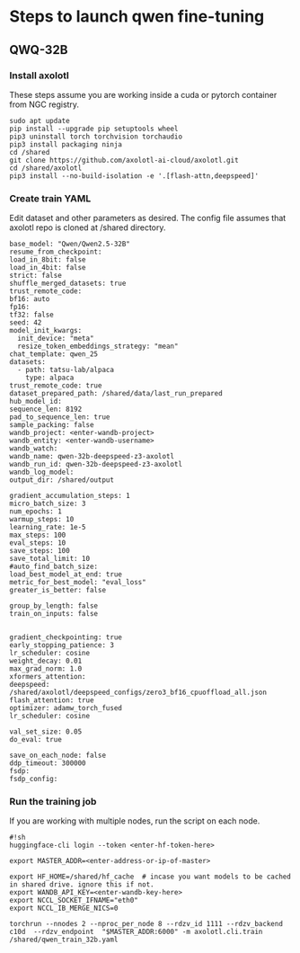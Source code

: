 # Steps to launch qwen fine-tuning 


## QWQ-32B

### Install axolotl 
These steps assume you are working inside a cuda or pytorch container from NGC registry. 

```
sudo apt update  
pip install --upgrade pip setuptools wheel 
pip3 uninstall torch torchvision torchaudio 
pip3 install packaging ninja 
cd /shared
git clone https://github.com/axolotl-ai-cloud/axolotl.git 
cd /shared/axolotl  
pip3 install --no-build-isolation -e '.[flash-attn,deepspeed]'

```

### Create train YAML 
Edit dataset and other parameters as desired. The config file assumes that axolotl repo is cloned at /shared directory. 

```
base_model: "Qwen/Qwen2.5-32B"
resume_from_checkpoint: 
load_in_8bit: false
load_in_4bit: false
strict: false
shuffle_merged_datasets: true
trust_remote_code:
bf16: auto
fp16:
tf32: false
seed: 42
model_init_kwargs:
  init_device: "meta"
  resize_token_embeddings_strategy: "mean"
chat_template: qwen_25
datasets:
  - path: tatsu-lab/alpaca
    type: alpaca  
trust_remote_code: true
dataset_prepared_path: /shared/data/last_run_prepared
hub_model_id:
sequence_len: 8192
pad_to_sequence_len: true
sample_packing: false
wandb_project: <enter-wandb-project>
wandb_entity: <enter-wandb-username>
wandb_watch:
wandb_name: qwen-32b-deepspeed-z3-axolotl
wandb_run_id: qwen-32b-deepspeed-z3-axolotl
wandb_log_model:
output_dir: /shared/output

gradient_accumulation_steps: 1
micro_batch_size: 3
num_epochs: 1
warmup_steps: 10
learning_rate: 1e-5
max_steps: 100
eval_steps: 10
save_steps: 100
save_total_limit: 10
#auto_find_batch_size:
load_best_model_at_end: true
metric_for_best_model: "eval_loss"
greater_is_better: false

group_by_length: false
train_on_inputs: false


gradient_checkpointing: true
early_stopping_patience: 3
lr_scheduler: cosine
weight_decay: 0.01
max_grad_norm: 1.0
xformers_attention:
deepspeed: /shared/axolotl/deepspeed_configs/zero3_bf16_cpuoffload_all.json
flash_attention: true
optimizer: adamw_torch_fused
lr_scheduler: cosine

val_set_size: 0.05
do_eval: true

save_on_each_node: false
ddp_timeout: 300000
fsdp:
fsdp_config:

```

### Run the training job 

If you are working with multiple nodes, run the script on each node. 

```
#!sh
huggingface-cli login --token <enter-hf-token-here>

export MASTER_ADDR=<enter-address-or-ip-of-master>

export HF_HOME=/shared/hf_cache  # incase you want models to be cached in shared drive. ignore this if not. 
export WANDB_API_KEY=<enter-wandb-key-here>
export NCCL_SOCKET_IFNAME="eth0"
export NCCL_IB_MERGE_NICS=0

torchrun --nnodes 2 --nproc_per_node 8 --rdzv_id 1111 --rdzv_backend c10d  --rdzv_endpoint  "$MASTER_ADDR:6000" -m axolotl.cli.train /shared/qwen_train_32b.yaml

```
